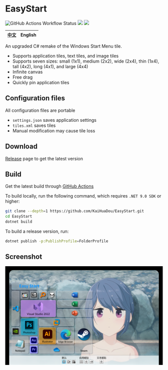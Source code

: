 ﻿# EasyStart

![GitHub Actions Workflow Status](https://img.shields.io/github/actions/workflow/status/kaihuadou/easystart/build.yml) ![](https://img.shields.io/github/license/kaihuadou/easystart) ![](https://img.shields.io/github/commit-activity/w/kaihuadou/easystart)

| [中文](./README.md) | English |
| :-----------------: | :-----: |

An upgraded C# remake of the Windows Start Menu tile.

- Supports application tiles, text tiles, and image tiles
- Supports seven sizes: small (1x1), medium (2x2), wide (2x4), thin (1x4), tall (4x2), long (4x1), and large (4x4)
- Infinite canvas
- Free drag
- Quickly pin application tiles

## Configuration files

All configuration files are portable

- `settings.json` saves application settings
- `tiles.xml` saves tiles
- Manual modification may cause tile loss

## Download

[Release](https://github.com/KaiHuaDou/EasyStart/releases/latest) page to get the latest version

## Build

Get the latest build through [GitHub Actions](https://github.com/KaiHuaDou/EasyStart/actions)

To build locally, run the following command, which requires `.NET 9.0 SDK` or higher:

```bash
git clone --depth=1 https://github.com/KaiHuaDou/EasyStart.git
cd EasyStart
dotnet build
```

To build a release version, run:

```bash
dotnet publish -p:PublishProfile=FolderProfile
```

## Screenshot

![Screenshot](./doc/Screenshot01.png)
